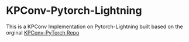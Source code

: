# KPConv-Pytorch-Lightning

This is a KPConv Implementation on Pytorch-Lightning built based on the orginal [KPConv-PyTorch Repo](https://github.com/HuguesTHOMAS/KPConv-PyTorch) 

